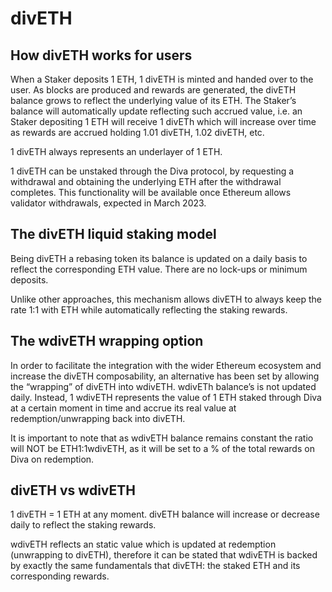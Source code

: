 # divETH

## How divETH works for users

When a Staker deposits 1 ETH, 1 divETH is minted and handed over to the user. As blocks are produced and rewards are generated, the divETH balance grows to reflect the underlying value of its ETH. The Staker’s balance will automatically update reflecting such accrued value, i.e. an Staker depositing 1 ETH will receive 1 divETh which will increase over time as rewards are accrued holding 1.01 divETH, 1.02 divETH, etc.

1 divETH always represents an underlayer of 1 ETH.

1 divETH can be unstaked through the Diva protocol, by requesting a withdrawal and obtaining the underlying ETH after the withdrawal completes. This functionality will be available once Ethereum allows validator withdrawals, expected in March 2023.


## The divETH liquid staking model

Being divETH a rebasing token its balance is updated on a daily basis to reflect the corresponding ETH value. There are no lock-ups or minimum deposits.

Unlike other approaches, this mechanism allows divETH to always keep the rate 1:1 with ETH while automatically reflecting the staking rewards.


## The wdivETH wrapping option

In order to facilitate the integration with the wider Ethereum ecosystem and increase the divETH composability, an alternative has been set by allowing the “wrapping” of divETH into wdivETH. wdivETh balance’s is not updated daily. Instead, 1 wdivETH represents the value of 1 ETH staked through Diva at a certain moment in time and accrue its real value at redemption/unwrapping back into divETH.

It is important to note that as wdivETH balance remains constant the ratio will NOT be ETH1:1wdivETH, as it will be set to a % of the total rewards on Diva on redemption.


## divETH vs wdivETH

1 divETH = 1 ETH at any moment. divETH balance will increase or decrease daily to reflect the staking rewards. 

wdivETH reflects an static value which is updated at redemption (unwrapping to divETH),  therefore it can be stated that wdivETH is backed by exactly the same fundamentals that divETH: the staked ETH and its corresponding rewards.